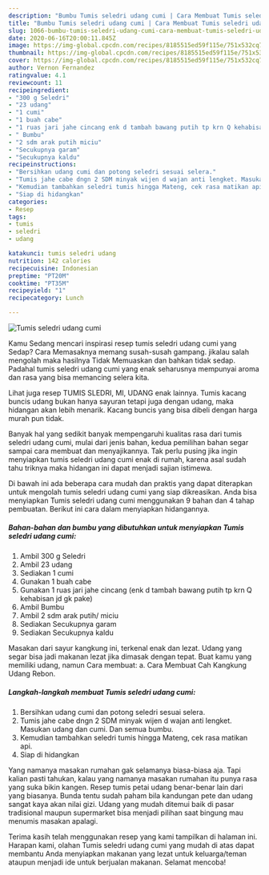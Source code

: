 ```yaml
---
description: "Bumbu Tumis seledri udang cumi | Cara Membuat Tumis seledri udang cumi Yang Sedap"
title: "Bumbu Tumis seledri udang cumi | Cara Membuat Tumis seledri udang cumi Yang Sedap"
slug: 1066-bumbu-tumis-seledri-udang-cumi-cara-membuat-tumis-seledri-udang-cumi-yang-sedap
date: 2020-06-16T20:00:11.845Z
image: https://img-global.cpcdn.com/recipes/8185515ed59f115e/751x532cq70/tumis-seledri-udang-cumi-foto-resep-utama.jpg
thumbnail: https://img-global.cpcdn.com/recipes/8185515ed59f115e/751x532cq70/tumis-seledri-udang-cumi-foto-resep-utama.jpg
cover: https://img-global.cpcdn.com/recipes/8185515ed59f115e/751x532cq70/tumis-seledri-udang-cumi-foto-resep-utama.jpg
author: Vernon Fernandez
ratingvalue: 4.1
reviewcount: 11
recipeingredient:
- "300 g Seledri"
- "23 udang"
- "1 cumi"
- "1 buah cabe"
- "1 ruas jari jahe cincang enk d tambah bawang putih tp krn Q kehabisan jd gk pake"
- " Bumbu"
- "2 sdm arak putih miciu"
- "Secukupnya garam"
- "Secukupnya kaldu"
recipeinstructions:
- "Bersihkan udang cumi dan potong seledri sesuai selera."
- "Tumis jahe cabe dngn 2 SDM minyak wijen d wajan anti lengket. Masukan udang dan cumi. Dan semua bumbu."
- "Kemudian tambahkan seledri tumis hingga Mateng, cek rasa matikan api."
- "Siap di hidangkan"
categories:
- Resep
tags:
- tumis
- seledri
- udang

katakunci: tumis seledri udang 
nutrition: 142 calories
recipecuisine: Indonesian
preptime: "PT20M"
cooktime: "PT35M"
recipeyield: "1"
recipecategory: Lunch

---
```



![Tumis seledri udang cumi](https://img-global.cpcdn.com/recipes/8185515ed59f115e/751x532cq70/tumis-seledri-udang-cumi-foto-resep-utama.jpg)

Kamu Sedang mencari inspirasi resep tumis seledri udang cumi yang Sedap? Cara Memasaknya memang susah-susah gampang. jikalau salah mengolah maka hasilnya Tidak Memuaskan dan bahkan tidak sedap. Padahal tumis seledri udang cumi yang enak seharusnya mempunyai aroma dan rasa yang bisa memancing selera kita.

Lihat juga resep TUMIS SLEDRI, MI, UDANG enak lainnya. Tumis kacang buncis udang bukan hanya sayuran tetapi juga dengan udang, maka hidangan akan lebih menarik. Kacang buncis yang bisa dibeli dengan harga murah pun tidak.

Banyak hal yang sedikit banyak mempengaruhi kualitas rasa dari tumis seledri udang cumi, mulai dari jenis bahan, kedua pemilihan bahan segar sampai cara membuat dan menyajikannya. Tak perlu pusing jika ingin menyiapkan tumis seledri udang cumi enak di rumah, karena asal sudah tahu triknya maka hidangan ini dapat menjadi sajian istimewa.


Di bawah ini ada beberapa cara mudah dan praktis yang dapat diterapkan untuk mengolah tumis seledri udang cumi yang siap dikreasikan. Anda bisa menyiapkan Tumis seledri udang cumi menggunakan 9 bahan dan 4 tahap pembuatan. Berikut ini cara dalam menyiapkan hidangannya.

<!--inarticleads1-->

##### Bahan-bahan dan bumbu yang dibutuhkan untuk menyiapkan Tumis seledri udang cumi:

1. Ambil 300 g Seledri
1. Ambil 23 udang
1. Sediakan 1 cumi
1. Gunakan 1 buah cabe
1. Gunakan 1 ruas jari jahe cincang (enk d tambah bawang putih tp krn Q kehabisan jd gk pake)
1. Ambil  Bumbu
1. Ambil 2 sdm arak putih/ miciu
1. Sediakan Secukupnya garam
1. Sediakan Secukupnya kaldu


Masakan dari sayur kangkung ini, terkenal enak dan lezat. Udang yang segar bisa jadi makanan lezat jika dimasak dengan tepat. Buat kamu yang memiliki udang, namun Cara membuat: a. Cara Membuat Cah Kangkung Udang Rebon. 

<!--inarticleads2-->

##### Langkah-langkah membuat Tumis seledri udang cumi:

1. Bersihkan udang cumi dan potong seledri sesuai selera.
1. Tumis jahe cabe dngn 2 SDM minyak wijen d wajan anti lengket. Masukan udang dan cumi. Dan semua bumbu.
1. Kemudian tambahkan seledri tumis hingga Mateng, cek rasa matikan api.
1. Siap di hidangkan


Yang namanya masakan rumahan gak selamanya biasa-biasa aja. Tapi kalian pasti tahukan, kalau yang namanya masakan rumahan itu punya rasa yang suka bikin kangen. Resep tumis petai udang benar-benar lain dari yang biasanya. Bunda tentu sudah paham bila kandungan pete dan udang sangat kaya akan nilai gizi. Udang yang mudah ditemui baik di pasar tradisional maupun supermarket bisa menjadi pilihan saat bingung mau menumis masakan apalagi. 

Terima kasih telah menggunakan resep yang kami tampilkan di halaman ini. Harapan kami, olahan Tumis seledri udang cumi yang mudah di atas dapat membantu Anda menyiapkan makanan yang lezat untuk keluarga/teman ataupun menjadi ide untuk berjualan makanan. Selamat mencoba!
